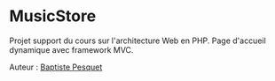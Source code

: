MusicStore
==========

Projet support du cours sur l'architecture Web en PHP.
Page d'accueil dynamique avec framework MVC.

Auteur : [Baptiste Pesquet](https://github.com/bpesquet)


